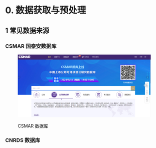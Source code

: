 # 0. 数据获取与预处理

## 1 常见数据来源

### **CSMAR 国泰安数据库**

<figure><img src="https://raw.githubusercontent.com/codefoxs/picgo/main/202408221934187.png" alt=""><figcaption><p>CSMAR 数据库</p></figcaption></figure>

### **CNRDS 数据库**





